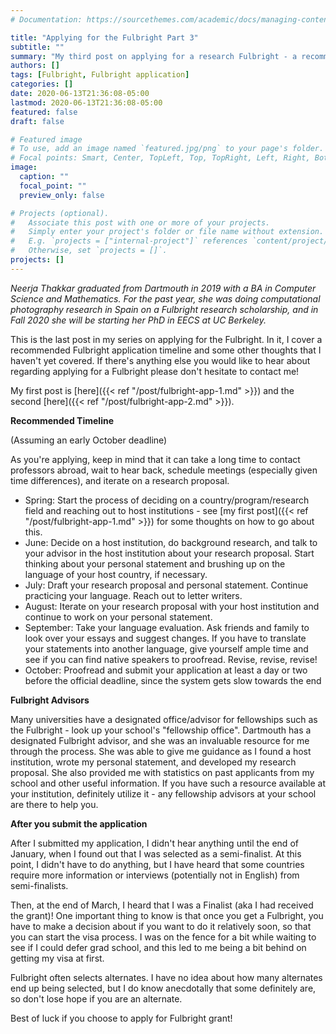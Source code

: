 ```yaml
---
# Documentation: https://sourcethemes.com/academic/docs/managing-content/

title: "Applying for the Fulbright Part 3"
subtitle: ""
summary: "My third post on applying for a research Fulbright - a recommended application timeline and some other thoughts"
authors: []
tags: [Fulbright, Fulbright application]
categories: []
date: 2020-06-13T21:36:08-05:00
lastmod: 2020-06-13T21:36:08-05:00
featured: false
draft: false

# Featured image
# To use, add an image named `featured.jpg/png` to your page's folder.
# Focal points: Smart, Center, TopLeft, Top, TopRight, Left, Right, BottomLeft, Bottom, BottomRight.
image:
  caption: ""
  focal_point: ""
  preview_only: false

# Projects (optional).
#   Associate this post with one or more of your projects.
#   Simply enter your project's folder or file name without extension.
#   E.g. `projects = ["internal-project"]` references `content/project/deep-learning/index.md`.
#   Otherwise, set `projects = []`.
projects: []
---
```


*Neerja Thakkar graduated from Dartmouth in 2019 with a BA in Computer Science and Mathematics. For the past year, she was doing computational photography research in Spain on a Fulbright research scholarship, and in Fall 2020 she will be starting her PhD in EECS at UC Berkeley.*

This is the last post in my series on applying for the Fulbright. In it, I cover a recommended Fulbright application timeline and some other thoughts that I haven't yet covered. If there's anything else you would like to hear about regarding applying for a Fulbright please don't hesitate to contact me!

My first post is [here]({{< ref "/post/fulbright-app-1.md" >}}) and the second [here]({{< ref "/post/fulbright-app-2.md" >}}).

**Recommended Timeline** 

(Assuming an early October deadline)

As you're applying, keep in mind that it can take a long time to contact professors abroad, wait to hear back, schedule meetings (especially given time differences), and iterate on a research proposal.

- Spring: Start the process of deciding on a country/program/research field and reaching out to host institutions - see [my first post]({{< ref "/post/fulbright-app-1.md" >}}) for some thoughts on how to go about this.
- June: Decide on a host institution, do background research, and talk to your advisor in the host institution about your research proposal. Start thinking about your personal statement and brushing up on the language of your host country, if necessary.
- July: Draft your research proposal and personal statement. Continue practicing your language. Reach out to letter writers.
- August: Iterate on your research proposal with your host institution and continue to work on your personal statement.
- September: Take your language evaluation. Ask friends and family to look over your essays and suggest changes. If you have to translate your statements into another language, give yourself ample time and see if you can find native speakers to proofread. Revise, revise, revise!
- October: Proofread and submit your application at least a day or two before the official deadline, since the system gets slow towards the end

**Fulbright Advisors**

Many universities have a designated office/advisor for fellowships such as the Fulbright - look up your school's "fellowship office". Dartmouth has a designated Fulbright advisor, and she was an invaluable resource for me through the process. She was able to give me guidance as I found a host institution, wrote my personal statement, and developed my research proposal. She also provided me with statistics on past applicants from my school and other useful information. If you have such a resource available at your institution, definitely utilize it - any fellowship advisors at your school are there to help you.

**After you submit the application**

After I submitted my application, I didn't hear anything until the end of January, when I found out that I was selected as a semi-finalist. At this point, I didn't have to do anything, but I have heard that some countries require more information or interviews (potentially not in English) from semi-finalists.

Then, at the end of March, I heard that I was a Finalist (aka I had received the grant)! One important thing to know is that once you get a Fulbright, you have to make a decision about if you want to do it relatively soon, so that you can start the visa process. I was on the fence for a bit while waiting to see if I could defer grad school, and this led to me being a bit behind on getting my visa at first. 

Fulbright often selects alternates. I have no idea about how many alternates end up being selected, but I do know anecdotally that some definitely are, so don't lose hope if you are an alternate.

Best of luck if you choose to apply for Fulbright grant!